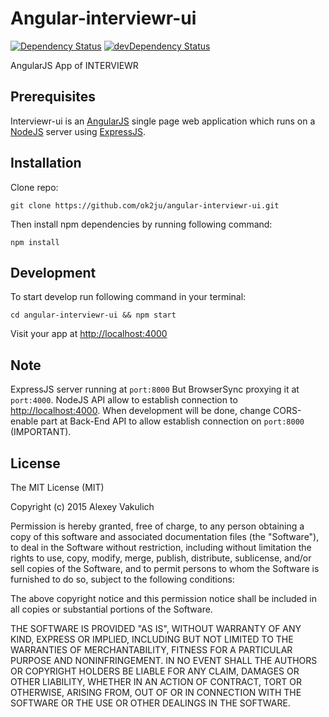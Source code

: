 # Angular-interviewr-ui
[![Dependency Status](https://david-dm.org/ok2ju/angular-interviewr-ui.svg)](https://david-dm.org/ok2ju/angular-interviewr-ui)
[![devDependency Status](https://david-dm.org/ok2ju/angular-interviewr-ui/dev-status.svg)](https://david-dm.org/ok2ju/angular-interviewr-ui#info=devDependencies)

AngularJS App of INTERVIEWR

## Prerequisites

Interviewr-ui is an [AngularJS](https://angularjs.org/) single page web application which runs on a [NodeJS](http://nodejs.org/) server using [ExpressJS](http://expressjs.com/).

## Installation

Clone repo:

    git clone https://github.com/ok2ju/angular-interviewr-ui.git

Then install npm dependencies by running following command:

    npm install

## Development

To start develop run following command in your terminal:

    cd angular-interviewr-ui && npm start
    
Visit your app at [http://localhost:4000](http://localhost:4000)

## Note

ExpressJS server running at `port:8000`
But BrowserSync proxying it at `port:4000`. NodeJS API allow to establish connection to [http://localhost:4000](http://localhost:4000). When development will be done, change CORS-enable part at Back-End API to allow establish connection on `port:8000` (IMPORTANT).

## License

The MIT License (MIT)

Copyright (c) 2015 Alexey Vakulich

Permission is hereby granted, free of charge, to any person obtaining a copy
of this software and associated documentation files (the "Software"), to deal
in the Software without restriction, including without limitation the rights
to use, copy, modify, merge, publish, distribute, sublicense, and/or sell
copies of the Software, and to permit persons to whom the Software is
furnished to do so, subject to the following conditions:

The above copyright notice and this permission notice shall be included in all
copies or substantial portions of the Software.

THE SOFTWARE IS PROVIDED "AS IS", WITHOUT WARRANTY OF ANY KIND, EXPRESS OR
IMPLIED, INCLUDING BUT NOT LIMITED TO THE WARRANTIES OF MERCHANTABILITY,
FITNESS FOR A PARTICULAR PURPOSE AND NONINFRINGEMENT. IN NO EVENT SHALL THE
AUTHORS OR COPYRIGHT HOLDERS BE LIABLE FOR ANY CLAIM, DAMAGES OR OTHER
LIABILITY, WHETHER IN AN ACTION OF CONTRACT, TORT OR OTHERWISE, ARISING FROM,
OUT OF OR IN CONNECTION WITH THE SOFTWARE OR THE USE OR OTHER DEALINGS IN THE
SOFTWARE.
